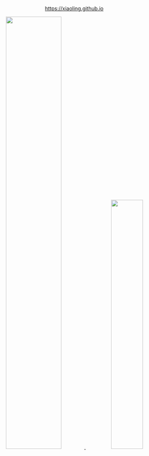 

<p align="center">
  <a href="https://xiaoling.github.io" target="_blank">
    https://xiaoling.github.io
  </a>  
</p>


<div align="center">
<a href="#x">
<img width="55%" src="https://github-readme-stats-nine-theta-68.vercel.app/api?username=xiaoling&show_icons=true&theme=transparent"/>
</a>
&nbsp;
<a href="#x">
<img width="41.75%" src="https://github-readme-stats-nine-theta-68.vercel.app
/api/top-langs/?username=xiaoling&layout=compact&theme=transparent&hide=c,vhdl,verilog,matlab,jupyter%20notebook"/>
</a>
</div>
